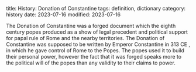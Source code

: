 title: History: Donation of Constantine
tags: definition, dictionary
category: history
date: 2023-07-16
modified: 2023-07-16


The Donation of Constantine was a
forged document which the eighth century popes produced as a show of
legal precedent and political support for papal rule of Rome and the
nearby territories. The Donation of Constantine was supposed to be
written by Emperor Constantine in 313 CE
, in which he gave
control of Rome to the Popes. The popes used it to build their
personal power, however the fact that it was forged speaks more to the
political will of the popes than any validity to their claims to power.




